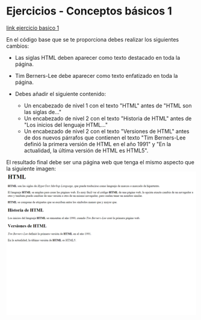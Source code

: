# Ejercicios - Conceptos básicos 1

[link ejercicio basico 1](http://desarrolloweb.dlsi.ua.es/libros/html-css/ejercicio-conceptos-basicos-1)

En el código base que se te proporciona debes realizar los siguientes cambios:

* Las siglas HTML deben aparecer como texto destacado en toda la página.

* Tim Berners-Lee debe aparecer como texto enfatizado en toda la página.

* Debes añadir el siguiente contenido:
  * Un encabezado de nivel 1 con el texto "HTML" antes de "HTML son las siglas de..."
  * Un encabezado de nivel 2 con el texto "Historia de HTML" antes de "Los inicios del lenguaje HTML..."
  * Un encabezado de nivel 2 con el texto "Versiones de HTML" antes de dos nuevos párrafos que contienen el texto "Tim Berners-Lee definió la primera versión de HTML en el año 1991" y "En la actualidad, la última versión de HTML es HTML5".

El resultado final debe ser una página web que tenga el mismo aspecto que la siguiente imagen:
![ejercicio basico 1](1.png)